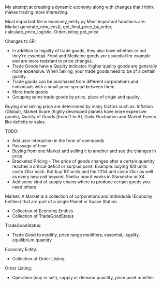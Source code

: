 My attempt at creating a dynamic economy along with changes that I think makes trading more interesting.

Most important file is economy_entity.py
Most important functions are: Market.generate_new_ees(), get_final_price_by_order, calculate_price_logistic, OrderListing.get_price

Changes to SR:
* In addition to legality of trade goods, they also have whether or not they're essential. Food and Medicine goods are essential for example and are more resistant to price changes.
* Trade Goods have a Quality indicator. Higher quality goods are generally more expensive. When Selling, your trade goods need to be of a certain quality.
* Trade goods can be purchased from different corporations and individuals with a small price spread between them.
* More trade goods
* Grouping same trade goods by price, place of origin and quality.

Buying and selling price are determined by many factors such as: Inflation (Global), Market Score (highly developed planets have more expensive goods), Quality of Goods (from D to A), Daily Fluctuation and Market Events like deficits or sales.

TODO:
- Add user interaction in the form of commands
- Passsage of time
- Buying from one Market and selling it to another and see the changes in price
- Bracketed Pricing - The price of goods changes after a certain quantity reaches a critical deficit or surplus point. Example: buying 100 units costs 20cr each. But buy 101 units and the 101st unit costs 25cr as well as every new unit beyond. Similar how it works in Starsector or X4.
- Add some kind of supply chains where to produce certain goods you need others

Market:
  A Market is a collection of corporations and individuals (Economy Entities) that are part of a single Planet or Space Station.
  - Collection of Economy Entities
  - Collection of TradeGoodStatus

TradeGoodStatus:
  - Trade Good to modifiy, price range modifiers, essential, legality, equilibrium quantity

Economy Entity:
  - Collection of Order Listing

Order Listing:
  - Operation (buy or sell), supply or demand quantity, price point modifier
